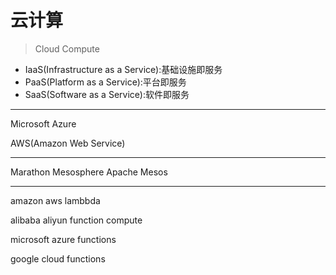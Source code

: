 # 云计算
> Cloud Compute


- IaaS(Infrastructure as a Service):基础设施即服务
- PaaS(Platform as a Service):平台即服务
- SaaS(Software as a Service):软件即服务

---


Microsoft Azure

AWS(Amazon Web Service)


---
Marathon
Mesosphere
Apache Mesos


---

amazon aws lambbda


alibaba aliyun function compute


microsoft azure functions


google cloud functions


